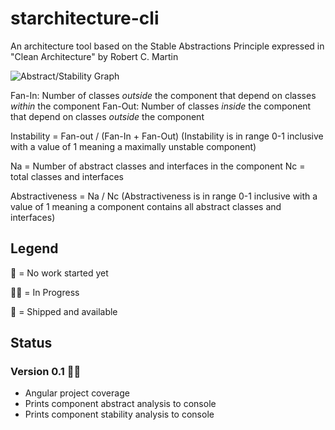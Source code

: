 # starchitecture-cli
An architecture tool based on the Stable Abstractions Principle expressed in "Clean Architecture" by Robert C. Martin

![Abstract/Stability Graph](https://adriancitu.files.wordpress.com/2017/12/sapprinciple1.png)

Fan-In: Number of classes *outside* the component that depend on classes *within* the component
Fan-Out: Number of classes *inside* the component that depend on classes *outside* the component

Instability =  Fan-out / (Fan-In + Fan-Out)
(Instability is in range 0-1 inclusive with a value of 1 meaning a maximally unstable component)

Na = Number of abstract classes and interfaces in the component
Nc = total classes and interfaces

Abstractiveness = Na / Nc
(Abstractiveness is in range 0-1 inclusive with a value of 1 meaning a component contains all abstract classes and interfaces)

## Legend

🧠 = No work started yet

👨‍💻 = In Progress 

🚢 = Shipped and available

## Status

### Version 0.1 👨‍💻 
- Angular project coverage
- Prints component abstract analysis to console
- Prints component stability analysis to console
